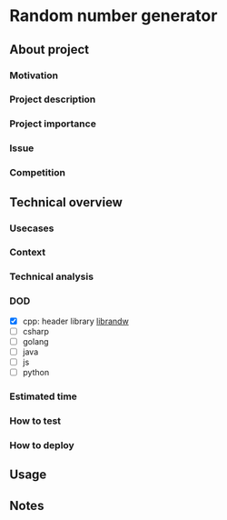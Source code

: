 # Random number generator

## About project

### Motivation

### Project description

### Project importance

### Issue

### Competition

## Technical overview

### Usecases

### Context

### Technical analysis

### DOD

- [x] cpp: header library [librandw](https://github.com/olegasivakov/rng-cpp-librandw)
- [ ] csharp
- [ ] golang
- [ ] java
- [ ] js
- [ ] python 

### Estimated time

### How to test

### How to deploy

## Usage

## Notes
